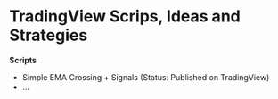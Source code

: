 # TradingView Scrips, Ideas and Strategies

**Scripts**

* Simple EMA Crossing + Signals (Status: Published on TradingView)
* ...
